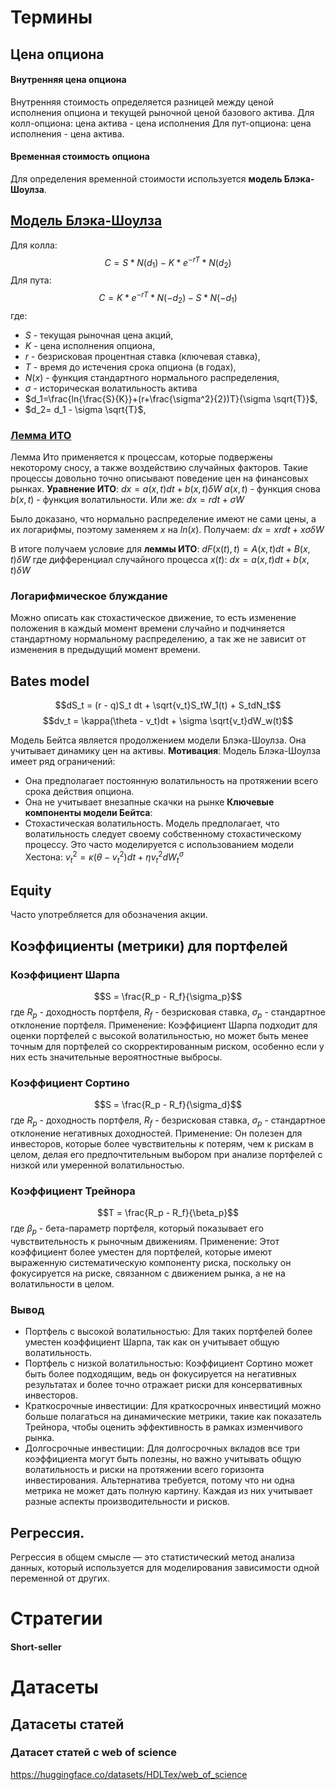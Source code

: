 # Термины
## Цена опциона
#### Внутренняя цена опциона
Внутренняя стоимость определяется разницей между ценой исполнения опциона и текущей рыночной ценой базового актива. 
Для колл-опциона: цена актива - цена исполнения
Для пут-опциона: цена исполнения - цена актива.
#### Временная стоимость опциона
Для определения временной стоимости используется **модель Блэка-Шоулза**.
## [Модель Блэка-Шоулза](https://habr.com/ru/articles/552194/)
Для колла:
$$C = S * N(d_1) - K * e^{-rT} * N(d_2)$$
Для пута:
$$C =  K * e^{-rT} * N(-d_2) - S * N(-d_1)$$
где:
- $S$ - текущая рыночная цена акций,
- $K$ - цена исполнения опциона,
- $r$ - безрисковая процентная ставка (ключевая ставка),
- $T$ - время до истечения срока опциона (в годах),
- $N(x)$ - функция стандартного нормального распределения,
- $\sigma$ - историческая волатильность актива
- $d_1=\frac{ln{\frac{S}{K}}+(r+\frac{\sigma^2}{2})T}{\sigma \sqrt{T}}$​,
-  $d_2= d_1 - \sigma \sqrt{T}$​,

### [Лемма ИТО](https://habr.com/ru/articles/549202/)
Лемма Ито применяется к процессам, которые подвержены некоторому сносу, а также воздействию случайных факторов. Такие процессы довольно точно описывают поведение цен на финансовых рынках.
**Уравнение ИТО**:
$dx = a(x,t)dt + b(x,t)\delta W$
$a(x,t)$ - функция снова $b(x,t)$ - функция волатильности. Или же:
$dx = rdt + \sigma W$

Было доказано, что нормально распределение имеют не сами цены, а их логарифмы, поэтому заменяем $x$ на $ln(x)$. Получаем:
$dx = xrdt + x\sigma\delta W$

В итоге получаем условие для **леммы ИТО**:
$dF(x(t), t) = A(x,t)dt + B(x,t)\delta W$
где дифференциал случайного процесса $x(t)$:
$dx = a(x,t)dt + b(x,t)\delta W$

### Логарифмическое блуждание
Можно описать как стохастическое движение, то есть изменение положения в каждый момент времени случайно и подчиняется стандартному нормальному распределению, а так же не зависит от изменения в предыдущий момент времени.

## Bates model
$$dS_t = (r - q)S_t dt + \sqrt{v_t}S_tW_1(t) + S_tdN_t$$
$$dv_t = \kappa(\theta - v_t)dt + \sigma \sqrt{v_t}dW_w(t)$$

Модель Бейтса является продолжением модели Блэка-Шоулза. Она учитывает динамику цен на активы.
**Мотивация**:
Модель Блэка-Шоулза имеет ряд ограничений:  
  - Она предполагает постоянную волатильность на протяжении всего срока действия опциона.  
- Она не учитывает внезапные скачки на рынке
**Ключевые компоненты модели Бейтса**:
- Стохастическая волатильность.
  Модель предполагает, что волатильность следует своему собственному стохастическому процессу. Это часто моделируется с использованием модели Хестона:
  $v_t^2 = \kappa(\theta - v_t^2)dt + \eta v_t^2 dW_t^{\sigma}$

## Equity
Часто употребляется для обозначения акции.

## Коэффициенты (метрики) для портфелей
### Коэффициент Шарпа
$$S = \frac{R_p - R_f}{\sigma_p}$$
где $R_p$ - доходность портфеля, $R_f$ - безрисковая ставка, $\sigma_p$ - стандартное отклонение портфеля.
Применение: Коэффициент Шарпа подходит для оценки портфелей с высокой волатильностью, но может быть менее точным для портфелей со скорректированным риском, особенно если у них есть значительные вероятностные выбросы.
### Коэффициент Сортино
$$S = \frac{R_p - R_f}{\sigma_d}$$
где $R_p$ - доходность портфеля, $R_f$ - безрисковая ставка, $\sigma_p$ - стандартное отклонение негативных доходностей.
Применение: Он полезен для инвесторов, которые более чувствительны к потерям, чем к рискам в целом, делая его предпочтительным выбором при анализе портфелей с низкой или умеренной волатильностью.
### Коэффициент Трейнора
$$T = \frac{R_p - R_f}{\beta_p}$$
где $\beta_p$ - бета-параметр портфеля, который показывает его чувствительность к рыночным движениям.
Применение: Этот коэффициент более уместен для портфелей, которые имеют выраженную систематическую компоненту риска, поскольку он фокусируется на риске, связанном с движением рынка, а не на волатильности в целом.
### Вывод
- Портфель с высокой волатильностью: Для таких портфелей более уместен коэффициент Шарпа, так как он учитывает общую волатильность.
- Портфель с низкой волатильностью: Коэффициент Сортино может быть более подходящим, ведь он фокусируется на негативных результатах и более точно отражает риски для консервативных инвесторов.
- Краткосрочные инвестиции: Для краткосрочных инвестиций можно больше полагаться на динамические метрики, такие как показатель Трейнора, чтобы оценить эффективность в рамках изменчивого рынка.
- Долгосрочные инвестиции: Для долгосрочных вкладов все три коэффициента могут быть полезны, но важно учитывать общую волатильность и риски на протяжении всего горизонта инвестирования.
Альтернатива требуется, потому что ни одна метрика не может дать полную картину. Каждая из них учитывает разные аспекты производительности и рисков.

## Регрессия.
Регрессия в общем смысле — это статистический метод анализа данных, который используется для моделирования зависимости одной переменной от других.
# Стратегии
#### Short-seller

# Датасеты
## Датасеты статей
### Датасет статей с web of science
https://huggingface.co/datasets/HDLTex/web_of_science
